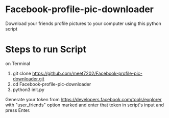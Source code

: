 # Facebook-profile-pic-downloader
Download your friends profile pictures to your computer using this python script

# Steps to run Script
on Terminal

1. git clone https://github.com/meet7202/Facebook-profile-pic-downloader.git
2. cd Facebook-profile-pic-downloader
3. python3 init.py

Generate your token from https://developers.facebook.com/tools/explorer with "user_friends" option marked and enter that token in script's input and press Enter.
